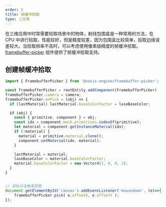 ```yaml
---
order: 2
title: 帧缓冲拾取
type: 二方库
---
```


在三维应用中时常需要拾取场景中的物体，射线包围盒是一种常用的方法，在 CPU 中进行拾取，性能较好，但是精度较差，因为包围盒比较简单，拾取边缘误差较大。当拾取频率不高时，可以考虑使用像素级精度的帧缓冲拾取。[framebuffer-picker](${book.api}classes/framebuffer_picker.framebufferpicker.html) 组件提供了帧缓冲拾取支持。

## 创建帧缓冲拾取

```typescript
import { FramebufferPicker } from '@oasis-engine/framebuffer-picker';

const framebufferPicker = rootEntity.addComponent(FramebufferPicker)
framebufferPicker.camera = camera;
framebufferPicker.onPick = (obj) => {
  if (lastMaterial) lastMaterial.baseColorFactor = laseBaseColor;

  if (obj) {
    const { primitive, component } = obj;
    const idx = component.mesh.primitives.indexOf(primitive);
    let material = component.getInstanceMaterial(idx);
    if (!material) {
      material = primitive.material.clone();
      component.setMaterial(idx, material);
    }

    lastMaterial = material;
    laseBaseColor = material.baseColorFactor;
    material.baseColorFactor = new Vector4(1, 0, 0, 1);
  }
}


// 鼠标点击触发拾取
document.getElementById('canvas').addEventListener('mousedown', (e)=>{
    framebufferPicker.pick( e.offsetX, e.offsetY );
});
```